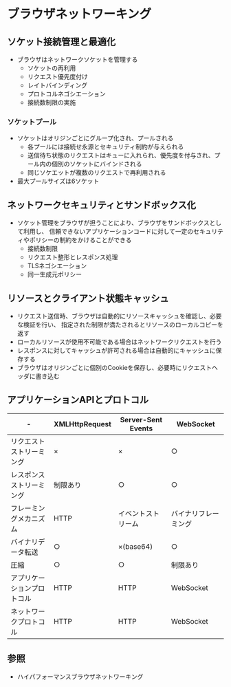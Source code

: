 # ブラウザネットワーキング
## ソケット接続管理と最適化
- ブラウザはネットワークソケットを管理する
  - ソケットの再利用
  - リクエスト優先度付け
  - レイトバインディング
  - プロトコルネゴシエーション
  - 接続数制限の実施

### ソケットプール
- ソケットはオリジンごとにグループ化され、プールされる
  - 各プールには接続せ永源とセキュリティ制約が与えられる
  - 送信待ち状態のリクエストはキューに入れられ、優先度を付与され、プール内の個別のソケットにバインドされる
  - 同じソケエットが複数のリクエストで再利用される
- 最大プールサイズは6ソケット

## ネットワークセキュリティとサンドボックス化
- ソケット管理をブラウザが担うことにより、ブラウザをサンドボックスとして利用し、
  信頼できないアプリケーションコードに対して一定のセキュリティやポリシーの制約をかけることができる
  - 接続数制限
  - リクエスト整形とレスポンス処理
  - TLSネゴシエーション
  - 同一生成元ポリシー

## リソースとクライアント状態キャッシュ
- リクエスト送信時、ブラウザは自動的にリソースキャッシュを確認し、必要な検証を行い、
  指定された制限が満たされるとリソースのローカルコピーを返す
- ローカルリソースが使用不可能である場合はネットワークリクエストを行う
- レスポンスに対してキャッシュが許可される場合は自動的にキャッシュに保存する
- ブラウザはオリジンごとに個別のCookieを保存し、必要時にリクエストヘッダに書き込む

## アプリケーションAPIとプロトコル

| -                          | XMLHttpRequest | Server-Sent Events | WebSocket            |
| -                          | -              | -                  | -                    |
| リクエストストリーミング   | ×              | ×                  | ○                    |
| レスポンスストリーミング   | 制限あり       | ○                  | ○                    |
| フレーミングメカニズム     | HTTP           | イベントストリーム | バイナリフレーミング |
| バイナリデータ転送         | ○              | ×(base64)          | ○                    |
| 圧縮                       | ○              | ○                  | 制限あり             |
| アプリケーションプロトコル | HTTP           | HTTP               | WebSocket            |
| ネットワークプロトコル     | HTTP           | HTTP               | WebSocket            |

## 参照
- ハイパフォーマンスブラウザネットワーキング
